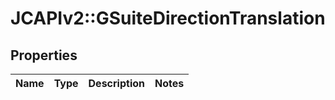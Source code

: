 # JCAPIv2::GSuiteDirectionTranslation

## Properties
Name | Type | Description | Notes
------------ | ------------- | ------------- | -------------

